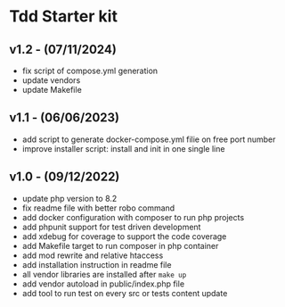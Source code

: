 # Tdd Starter kit

## v1.2 - (07/11/2024)

- fix script of compose.yml generation
- update vendors
- update Makefile

## v1.1 - (06/06/2023)

- add script to generate docker-compose.yml filie on free port number
- improve installer script: install and init in one single line

## v1.0 - (09/12/2022)

- update php version to 8.2
- fix readme file with better robo command
- add docker configuration with composer to run php projects
- add phpunit support for test driven development
- add xdebug for coverage to support the code coverage
- add Makefile target to run composer in php container
- add mod rewrite and relative htaccess
- add installation instruction in readme file
- all vendor libraries are installed after `make up`
- add vendor autoload in public/index.php file
- add tool to run test on every src or tests content update
